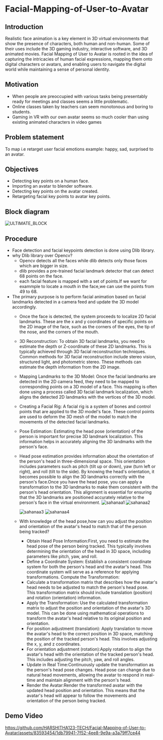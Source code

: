 # Facial-Mapping-of-User-to-Avatar
## Introduction
Realistic face animation is a key element in 3D virtual environments that show the presence of characters, both human and non-human. Some of their uses include the 3D gaming industry, interactive software, and 3D animated movies. Facial Mapping of User to Avatar is rooted in the idea of capturing the intricacies of human facial expressions, mapping them onto digital characters or avatars, and enabling users to navigate the digital world while maintaining a sense of personal identity. 
## Motivation
* When people are preoccupied with various tasks being presentably ready for meetings and classes seems a little problematic.
* Online classes taken by teachers can seem monotonous and boring to students.
* Gaming in VR with our own avatar seems so much cooler than using existing animated characters in video games 
## Problem statement
To map i.e retarget user facial emotions example: happy, sad, surprised to an avatar.
## Objectives
* Detecting key points on a human face.
* Importing an avatar to blender software.
* Detecting key points on the avatar created.
* Retargeting facial key points to avatar key points.
## Block diagram
   
![ULTIMATE_BLOCK](https://github.com/HARSHITHA123-TECH/Facial-Mapping-of-User-to-Avatar/assets/83593454/acdf505d-f80c-4a8e-9971-0409b7ded44b)
## Procedure
* Face detection and facial keypoints detection is done using Dlib library.
* why Dlib library over Opencv?
   * Opencv detects all the faces while dlib detects only those faces which are bigger in size.
   * dlib provides a pre-trained facial landmark detector that can detect 68 points on the face.
   * each facial feature is mapped with a set of points.If we want for exammple to locate a mouth in the face,we can use the points from 49 to 68.
* The primary purpose is to perform facial animation based on facial landmarks detected in a camera feed and update the 3D model accordingly.
   * Once the face is detected, the system proceeds to localize 2D facial landmarks. These are the x and y coordinates of specific points on the 2D image of the face, such as the corners of the eyes, the tip of 
     the nose, and the corners of the mouth.
   * 3D Reconstruction: To obtain 3D facial landmarks, you need to estimate the depth or Z-coordinate of these 2D landmarks. This is typically achieved through 3D facial reconstruction techniques. Common methods 
     for 3D facial reconstruction include stereo vision, structured light, and photometric stereo. These methods can estimate the depth information from the 2D image.
   * Mapping Landmarks to the 3D Model: Once the facial landmarks are detected in the 2D camera feed, they need to be mapped to corresponding points on a 3D model of a face. This mapping is often done using a 
     process called 3D facial landmark localization, which aligns the detected 2D landmarks with the vertices of the 3D model.
   * Creating a Facial Rig: A facial rig is a system of bones and control points that are applied to the 3D model's face. These control points are used to deform the 3D mesh of the model to match the movements 
     of the detected facial landmarks.
   * Pose Estimation: Estimating the head pose (orientation) of the person is important for precise 3D landmark localization. This information helps in accurately aligning the 3D landmarks with the person's face.
   * Head pose estimation provides information about the orientation of the person's head in three-dimensional space. This orientation includes parameters such as pitch (tilt up or down), yaw (turn left or 
     right), and roll (tilt to the side). By knowing the head's orientation, it becomes possible to align the 3D landmarks correctly with the person's face.Once you have the head pose, you can apply a 
      transformation to the 3D landmarks to make them consistent with the person's head orientation. This alignment is essential for ensuring that the 3D landmarks are positioned accurately relative to the 
     person's face in the virtual environment.
     ![sahanaa1](https://github.com/HARSHITHA123-TECH/Facial-Mapping-of-User-to-Avatar/assets/83593454/df95f172-ab31-44a6-b2f8-d469865d8a99)
     ![sahanaa2](https://github.com/HARSHITHA123-TECH/Facial-Mapping-of-User-to-Avatar/assets/83593454/c9ea641e-7768-4e6c-8c7b-8c60be0e4758)
     
     ![sahanaa3](https://github.com/HARSHITHA123-TECH/Facial-Mapping-of-User-to-Avatar/assets/83593454/133576a0-3023-4d0e-b44e-e3a6f3ea9ff5)
     ![sahanaa4](https://github.com/HARSHITHA123-TECH/Facial-Mapping-of-User-to-Avatar/assets/83593454/e00b19d7-1994-40d8-a977-63d442119c2a)



   * With knowledge of the head pose,how can you adjust the position and orientation of the avatar's head to match that of the person being tracked?
      * Obtain Head Pose Information:First, you need to estimate the head pose of the person being tracked. This typically involves determining the orientation of the head in 3D space, including parameters like 
     pitch, yaw, and roll.
      * Define a Coordinate System: Establish a consistent coordinate system for both the person's head and the avatar's head. This coordinate system will serve as a reference for applying transformations.
     Compute the Transformation:
     * Calculate a transformation matrix that describes how the avatar's head needs to be adjusted to match the person's head pose. This transformation matrix should include translation (position) and rotation 
     (orientation) information.
     * Apply the Transformation: Use the calculated transformation matrix to adjust the position and orientation of the avatar's 3D model. This can be done using mathematical operations to transform the avatar's 
     head relative to its original position and orientation.
     *  For position adjustment (translation): Apply translation to move the avatar's head to the correct position in 3D space, matching the position of the tracked person's head. This involves adjusting the x, y, 
     and z coordinates.
     *  For orientation adjustment (rotation):Apply rotation to align the avatar's head with the orientation of the tracked person's head. This includes adjusting the pitch, yaw, and roll angles.
     * Update in Real Time:Continuously update the transformation as the person's head pose changes. Head pose can change due to natural head movements, allowing the avatar to respond in real-time and maintain 
     alignment with the person's head.
     *  Render the Avatar:Render the transformed avatar with the updated head position and orientation. This means that the avatar's head will appear to follow the movements and orientation of the person being 
     tracked.
## Demo Video

https://github.com/HARSHITHA123-TECH/Facial-Mapping-of-User-to-Avatar/assets/83593454/1db79941-7f52-4ee8-9e9a-a3a79ff7ce44




  
     

